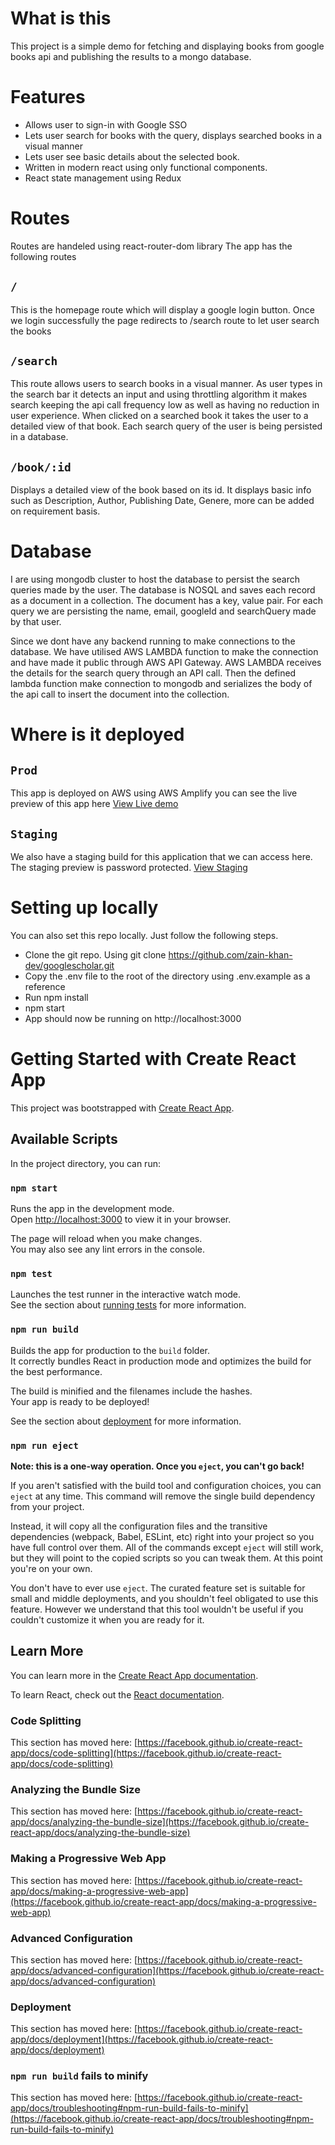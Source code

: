 # What is this

This project is a simple demo for fetching and displaying books from google books api and publishing the results to a mongo database.

# Features

- Allows user to sign-in with Google SSO 
- Lets user search for books with the query, displays searched books in a visual manner
- Lets user see basic details about the selected book. 
- Written in modern react using only functional components.
- React state management using Redux


# Routes

Routes are handeled using react-router-dom library
The app has the following routes

## `/`
This is the homepage route which will display a google login button. Once we login successfully the page redirects to /search route to let user search the books

## `/search`
This route allows users to search books in a visual manner. As user types in the search bar it detects an input and using throttling algorithm it makes search keeping the api call frequency low as well as having no reduction in user experience. When clicked on a searched book it takes the user to a detailed view of that book. Each search query of the user is being persisted in a database.

## `/book/:id`
Displays a detailed view of the book based on its id. It displays basic info such as Description, Author, Publishing Date, Genere, more can be added on requirement basis.


# Database

I are using mongodb cluster to host the database to persist the search queries made by the user. The database is NOSQL and saves each record as a document in a collection. The document has a key, value pair. For each query we are persisting the name, email, googleId and searchQuery made by that user.

Since we dont have any backend running to make connections to the database. We have utilised AWS LAMBDA function to make the connection and have made it public through AWS API Gateway. AWS LAMBDA receives the details for the search query through an API call. Then the defined lambda function make connection to mongodb and serializes the body of the api call to insert the document into the collection.



# Where is it deployed

## `Prod`
This app is deployed on AWS using AWS Amplify you can see the live preview of this app here
[View Live demo](https://main.d2vs1hmtn180cz.amplifyapp.com/)


## `Staging`
We also have a staging build for this application that we can access here. The staging preview is password protected.
[View Staging](https://stage.d2vs1hmtn180cz.amplifyapp.com/)



# Setting up locally
You can also set this repo locally. Just follow the following steps.

- Clone the git repo. Using git clone https://github.com/zain-khan-dev/googlescholar.git
- Copy the .env file to the root of the directory using .env.example as a reference
- Run npm install
- npm start
- App should now be running on http://localhost:3000



# Getting Started with Create React App

This project was bootstrapped with [Create React App](https://github.com/facebook/create-react-app).

## Available Scripts

In the project directory, you can run:

### `npm start`

Runs the app in the development mode.\
Open [http://localhost:3000](http://localhost:3000) to view it in your browser.

The page will reload when you make changes.\
You may also see any lint errors in the console.

### `npm test`

Launches the test runner in the interactive watch mode.\
See the section about [running tests](https://facebook.github.io/create-react-app/docs/running-tests) for more information.

### `npm run build`

Builds the app for production to the `build` folder.\
It correctly bundles React in production mode and optimizes the build for the best performance.

The build is minified and the filenames include the hashes.\
Your app is ready to be deployed!

See the section about [deployment](https://facebook.github.io/create-react-app/docs/deployment) for more information.

### `npm run eject`

**Note: this is a one-way operation. Once you `eject`, you can't go back!**

If you aren't satisfied with the build tool and configuration choices, you can `eject` at any time. This command will remove the single build dependency from your project.

Instead, it will copy all the configuration files and the transitive dependencies (webpack, Babel, ESLint, etc) right into your project so you have full control over them. All of the commands except `eject` will still work, but they will point to the copied scripts so you can tweak them. At this point you're on your own.

You don't have to ever use `eject`. The curated feature set is suitable for small and middle deployments, and you shouldn't feel obligated to use this feature. However we understand that this tool wouldn't be useful if you couldn't customize it when you are ready for it.

## Learn More

You can learn more in the [Create React App documentation](https://facebook.github.io/create-react-app/docs/getting-started).

To learn React, check out the [React documentation](https://reactjs.org/).

### Code Splitting

This section has moved here: [https://facebook.github.io/create-react-app/docs/code-splitting](https://facebook.github.io/create-react-app/docs/code-splitting)

### Analyzing the Bundle Size

This section has moved here: [https://facebook.github.io/create-react-app/docs/analyzing-the-bundle-size](https://facebook.github.io/create-react-app/docs/analyzing-the-bundle-size)

### Making a Progressive Web App

This section has moved here: [https://facebook.github.io/create-react-app/docs/making-a-progressive-web-app](https://facebook.github.io/create-react-app/docs/making-a-progressive-web-app)

### Advanced Configuration

This section has moved here: [https://facebook.github.io/create-react-app/docs/advanced-configuration](https://facebook.github.io/create-react-app/docs/advanced-configuration)

### Deployment

This section has moved here: [https://facebook.github.io/create-react-app/docs/deployment](https://facebook.github.io/create-react-app/docs/deployment)

### `npm run build` fails to minify

This section has moved here: [https://facebook.github.io/create-react-app/docs/troubleshooting#npm-run-build-fails-to-minify](https://facebook.github.io/create-react-app/docs/troubleshooting#npm-run-build-fails-to-minify)
